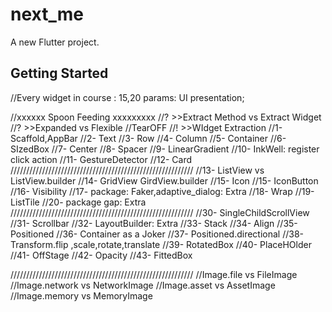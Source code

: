 # next_me

A new Flutter project.

## Getting Started

//Every widget in course : 15,20 params: UI presentation;

//xxxxxx Spoon Feeding xxxxxxxxx
//? >>Extract Method vs Extract Widget
//? >>Expanded vs Flexible
//TearOFF
//! >>WIdget Extraction
//1- Scaffold,AppBar
//2- Text
//3- Row
//4- Column
//5- Container
//6- SIzedBox
//7- Center
//8- Spacer
//9- LinearGradient
//10- InkWell: register click action
//11- GestureDetector
//12- Card
//////////////////////////////////////////////////////////
//13- ListView vs ListView.builder
//14- GridView GirdView.builder
//15- Icon
//15- IconButton
//16- Visibility
//17- package: Faker,adaptive_dialog: Extra
//18- Wrap
//19- ListTile
//20- package gap: Extra
//////////////////////////////////////////////////////////
//30- SingleChildScrollView
//31- Scrollbar
//32- LayoutBuilder: Extra
//33- Stack
//34- Align
//35- Positioned
//36- Container as a Joker
//37- Positioned.directional
//38- Transform.flip ,scale,rotate,translate
//39- RotatedBox
//40- PlaceHOlder
//41- OffStage
//42- Opacity
//43- FittedBox

//////////////////////////////////////////////////////////
//Image.file vs FileImage
//Image.network vs NetworkImage
//Image.asset vs AssetImage
//Image.memory vs MemoryImage
